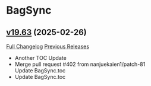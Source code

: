 # BagSync

## [v19.63](https://github.com/Xruptor/BagSync/tree/v19.63) (2025-02-26)
[Full Changelog](https://github.com/Xruptor/BagSync/compare/v19.62...v19.63) [Previous Releases](https://github.com/Xruptor/BagSync/releases)

- Another TOC Update  
- Merge pull request #402 from nanjuekaien1/patch-81  
    Update BagSync.toc  
- Update BagSync.toc  